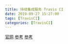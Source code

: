 ```yaml
---
title: 持续集成服务 Travis CI
date: 2019-09-27 15:27:00
tags: [TravisCI]
categories: [TravisCI]
---
```


[官网](https://www.travis-ci.org/dashboard)
[参考](https://liusir.me/2019/09/21/hexo-基于TravisCI实现hexo博客持续继承)
[参考](http://www.ruanyifeng.com/blog/2017/12/travis_ci_tutorial.html)
